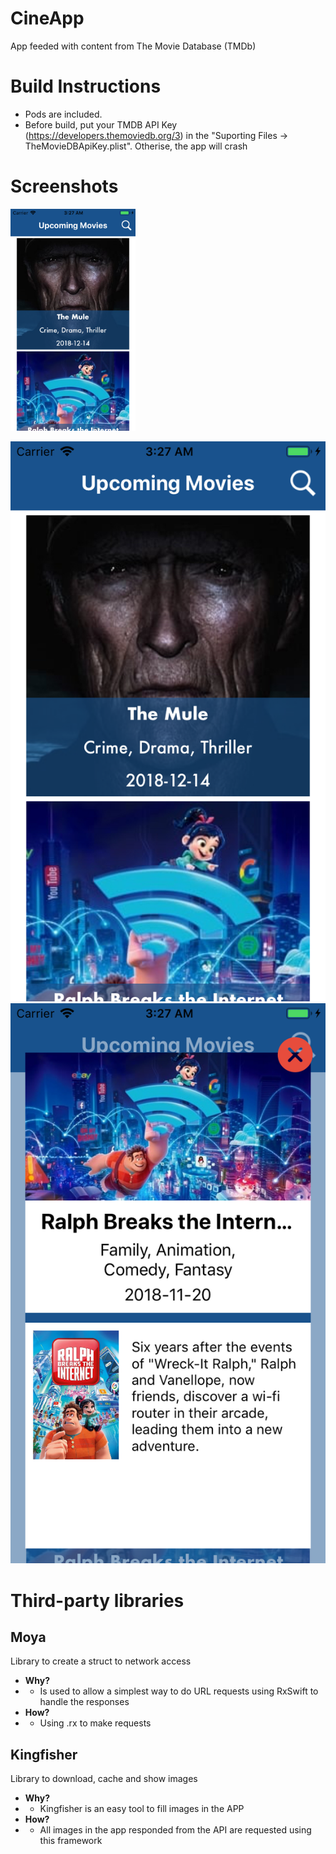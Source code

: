 # CineApp
App feeded with content from The Movie Database (TMDb) 

# Build Instructions
- Pods are included.
- Before build, put your TMDB API Key (https://developers.themoviedb.org/3) in the "Suporting Files -> TheMovieDBApiKey.plist". Otherise, the app will crash

# Screenshots

<img src="./screenshots/screenshot1.png" alt="drawing" width="200"/>

![Upcoming Movies](./screenshots/screenshot1.png)
![Movie Detail](./screenshots/screenshot2.png)


# Third-party libraries

## Moya 
Library to create a struct to network access
- **Why?**
- - Is used to allow a simplest way to do URL requests using RxSwift to handle the responses
- **How?**
- - Using .rx to make requests

## Kingfisher
Library to download, cache and show images
- **Why?**
- - Kingfisher is an easy tool to fill images in the APP
- **How?**
- - All images in the app responded from the API are requested using this framework
